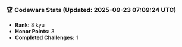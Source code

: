 ### 🏆 Codewars Stats (Updated: 2025-09-23 07:09:24 UTC)

- **Rank:** 8 kyu
- **Honor Points:** 3
- **Completed Challenges:** 1
